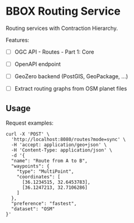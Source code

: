 BBOX Routing Service
====================

Routing services with Contraction Hierarchy.

Features:
- [ ] OGC API - Routes - Part 1: Core
- [ ] OpenAPI endpoint
- [ ] GeoZero backend (PostGIS, GeoPackage, ...)
- [ ] Extract routing graphs from OSM planet files


Usage
-----

Request examples:

    curl -X 'POST' \
      'http://localhost:8080/routes?mode=sync' \
      -H 'accept: application/geo+json' \
      -H 'Content-Type: application/json' \
      -d '{
      "name": "Route from A to B",
      "waypoints": {
        "type": "MultiPoint",
        "coordinates": [
          [36.1234515, 32.6453783],
          [36.1247213, 32.7106286]
        ]
      },
      "preference": "fastest",
      "dataset": "OSM"
    }'
